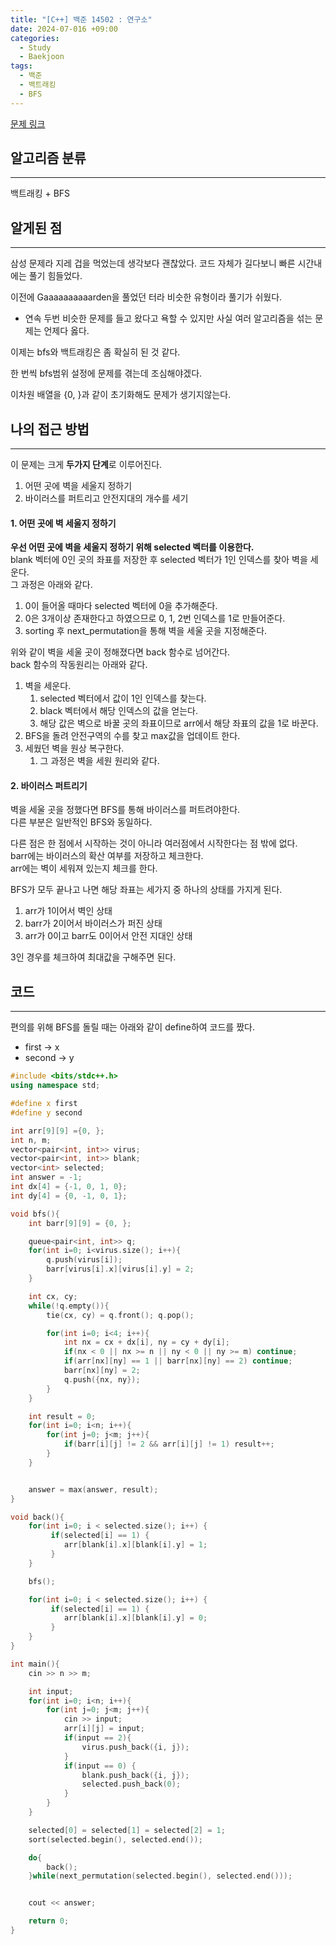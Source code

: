 ```yaml
---
title: "[C++] 백준 14502 : 연구소"
date: 2024-07-016 +09:00
categories:
  - Study
  - Baekjoon
tags:
  - 백준
  - 백트래킹
  - BFS
---
```

[문제 링크](https://www.acmicpc.net/problem/14502)

## 알고리즘 분류
---
백트래킹 + BFS

## 알게된 점
---
삼성 문제라 지레 겁을 먹었는데 생각보다 괜찮았다. 코드 자체가 길다보니 빠른 시간내에는 풀기 힘들었다.

이전에 Gaaaaaaaaaarden을 풀었던 터라 비슷한 유형이라 풀기가 쉬웠다.    
- 연속 두번 비슷한 문제를 들고 왔다고 욕할 수 있지만 사실 여러 알고리즘을 섞는 문제는 언제다 옳다.

이제는 bfs와 백트래킹은 좀 확실히 된 것 같다.

한 번씩 bfs범위 설정에 문제를 겪는데 조심해야겠다.

이차원 배열을 {0, }과 같이 초기화해도 문제가 생기지않는다.

## 나의 접근 방법
---
이 문제는 크게 **두가지 단계**로 이루어진다.
1. 어떤 곳에 벽을 세울지 정하기
2. 바이러스를 퍼트리고 안전지대의 개수를 세기

#### 1. 어떤 곳에 벽 세울지 정하기
**우선 어떤 곳에 벽을 세울지 정하기 위해 selected 벡터를 이용한다.**   
blank 벡터에 0인 곳의 좌표를 저장한 후 selected 벡터가 1인 인덱스를 찾아 벽을 세운다.   
그 과정은 아래와 같다.

1. 0이 들어올 때마다 selected 벡터에 0을 추가해준다.
2. 0은 3개이상 존재한다고 하였으므로 0, 1, 2번 인덱스를 1로 만들어준다.
3. sorting 후 next_permutation을 통해 벽을 세울 곳을 지정해준다.

위와 같이 벽을 세울 곳이 정해졌다면 back 함수로 넘어간다.   
back 함수의 작동원리는 아래와 같다.
1. 벽을 세운다.
	1. selected 벡터에서 값이 1인 인덱스를 찾는다.
	2. black 벡터에서 해당 인덱스의 값을 얻는다.
	3. 해당 값은 벽으로 바꿀 곳의 좌표이므로 arr에서 해당 좌표의 값을 1로 바꾼다.
2. BFS을 돌려 안전구역의 수를 찾고 max값을 업데이트 한다.
3. 세웠던 벽을 원상 복구한다.
	1. 그 과정은 벽을 세원 원리와 같다.

#### 2. 바이러스 퍼트리기 
벽을 세울 곳을 정했다면 BFS를 통해 바이러스를 퍼트려야한다.   
다른 부분은 일반적인 BFS와 동일하다.

다른 점은 한 점에서 시작하는 것이 아니라 여러점에서 시작한다는 점 밖에 없다.   
barr에는 바이러스의 확산 여부를 저장하고 체크한다.   
arr에는 벽이 세워져 있는지 체크를 한다.

BFS가 모두 끝나고 나면 해당 좌표는 세가지 중 하나의 상태를 가지게 된다.
1. arr가 1이어서 벽인 상태
2. barr가 2이어서 바이러스가 퍼진 상태
3. arr가 0이고 barr도 0이어서 안전 지대인 상태

3인 경우를 체크하여 최대값을 구해주면 된다.

## 코드
---
편의를 위해 BFS를 돌릴 때는 아래와 같이 define하여 코드를 짰다.
- first -> x
- second -> y

```cpp
#include <bits/stdc++.h>
using namespace std;

#define x first
#define y second

int arr[9][9] ={0, };
int n, m;
vector<pair<int, int>> virus;
vector<pair<int, int>> blank;
vector<int> selected;
int answer = -1;
int dx[4] = {-1, 0, 1, 0};
int dy[4] = {0, -1, 0, 1};

void bfs(){
    int barr[9][9] = {0, };

    queue<pair<int, int>> q;
    for(int i=0; i<virus.size(); i++){
        q.push(virus[i]);
        barr[virus[i].x][virus[i].y] = 2;
    }

    int cx, cy;
    while(!q.empty()){
        tie(cx, cy) = q.front(); q.pop();

        for(int i=0; i<4; i++){
            int nx = cx + dx[i], ny = cy + dy[i];
            if(nx < 0 || nx >= n || ny < 0 || ny >= m) continue;
            if(arr[nx][ny] == 1 || barr[nx][ny] == 2) continue;
            barr[nx][ny] = 2;
	        q.push({nx, ny});
        }
    }

    int result = 0;
    for(int i=0; i<n; i++){
        for(int j=0; j<m; j++){
            if(barr[i][j] != 2 && arr[i][j] != 1) result++;
        }
    }


    answer = max(answer, result);
}

void back(){
    for(int i=0; i < selected.size(); i++) {
         if(selected[i] == 1) {
            arr[blank[i].x][blank[i].y] = 1;
         }
    }

    bfs();

    for(int i=0; i < selected.size(); i++) {
         if(selected[i] == 1) {
            arr[blank[i].x][blank[i].y] = 0;
         }
    }
}

int main(){
    cin >> n >> m;

    int input;
    for(int i=0; i<n; i++){
        for(int j=0; j<m; j++){
            cin >> input;
            arr[i][j] = input;
            if(input == 2){
                virus.push_back({i, j});
            }
            if(input == 0) {
                blank.push_back({i, j});
                selected.push_back(0);
            }
        }
    }

    selected[0] = selected[1] = selected[2] = 1;
    sort(selected.begin(), selected.end());

    do{
        back();
    }while(next_permutation(selected.begin(), selected.end()));


    cout << answer;

    return 0;
}
```

